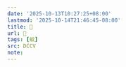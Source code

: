 ```yaml
---
date: '2025-10-13T10:27:25+08:00'
lastmod: '2025-10-14T21:46:45-08:00'
title: 􁧷
url: 􁧷
tags: [蚊]
src: DCCV
note:
---
```

